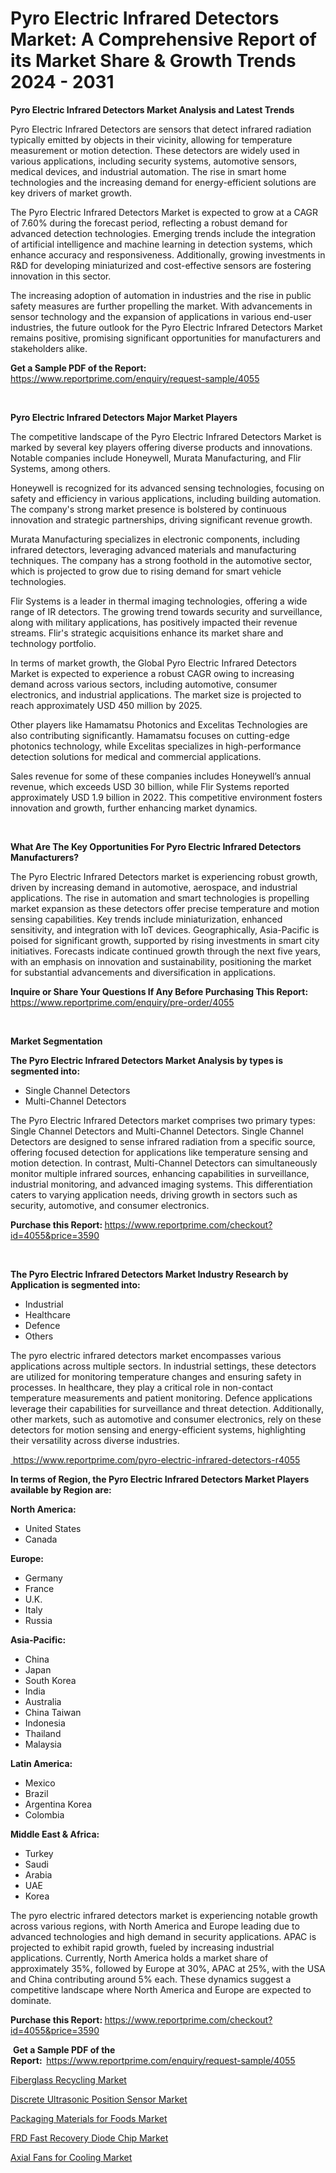 <p><h1>Pyro Electric Infrared Detectors Market: A Comprehensive Report of its Market Share & Growth Trends 2024 - 2031</h1></p><p><strong>Pyro Electric Infrared Detectors Market Analysis and Latest Trends</strong></p>
<p><p>Pyro Electric Infrared Detectors are sensors that detect infrared radiation typically emitted by objects in their vicinity, allowing for temperature measurement or motion detection. These detectors are widely used in various applications, including security systems, automotive sensors, medical devices, and industrial automation. The rise in smart home technologies and the increasing demand for energy-efficient solutions are key drivers of market growth.</p><p>The Pyro Electric Infrared Detectors Market is expected to grow at a CAGR of 7.60% during the forecast period, reflecting a robust demand for advanced detection technologies. Emerging trends include the integration of artificial intelligence and machine learning in detection systems, which enhance accuracy and responsiveness. Additionally, growing investments in R&D for developing miniaturized and cost-effective sensors are fostering innovation in this sector.</p><p>The increasing adoption of automation in industries and the rise in public safety measures are further propelling the market. With advancements in sensor technology and the expansion of applications in various end-user industries, the future outlook for the Pyro Electric Infrared Detectors Market remains positive, promising significant opportunities for manufacturers and stakeholders alike.</p></p>
<p><strong>Get a Sample PDF of the Report:&nbsp;</strong> <a href="https://www.reportprime.com/enquiry/request-sample/4055">https://www.reportprime.com/enquiry/request-sample/4055</a></p>
<p>&nbsp;</p>
<p><strong>Pyro Electric Infrared Detectors Major Market Players</strong></p>
<p><p>The competitive landscape of the Pyro Electric Infrared Detectors Market is marked by several key players offering diverse products and innovations. Notable companies include Honeywell, Murata Manufacturing, and Flir Systems, among others.</p><p>Honeywell is recognized for its advanced sensing technologies, focusing on safety and efficiency in various applications, including building automation. The company's strong market presence is bolstered by continuous innovation and strategic partnerships, driving significant revenue growth.</p><p>Murata Manufacturing specializes in electronic components, including infrared detectors, leveraging advanced materials and manufacturing techniques. The company has a strong foothold in the automotive sector, which is projected to grow due to rising demand for smart vehicle technologies. </p><p>Flir Systems is a leader in thermal imaging technologies, offering a wide range of IR detectors. The growing trend towards security and surveillance, along with military applications, has positively impacted their revenue streams. Flir's strategic acquisitions enhance its market share and technology portfolio.</p><p>In terms of market growth, the Global Pyro Electric Infrared Detectors Market is expected to experience a robust CAGR owing to increasing demand across various sectors, including automotive, consumer electronics, and industrial applications. The market size is projected to reach approximately USD 450 million by 2025.</p><p>Other players like Hamamatsu Photonics and Excelitas Technologies are also contributing significantly. Hamamatsu focuses on cutting-edge photonics technology, while Excelitas specializes in high-performance detection solutions for medical and commercial applications.</p><p>Sales revenue for some of these companies includes Honeywell’s annual revenue, which exceeds USD 30 billion, while Flir Systems reported approximately USD 1.9 billion in 2022. This competitive environment fosters innovation and growth, further enhancing market dynamics.</p></p>
<p>&nbsp;</p>
<p><strong>What Are The Key Opportunities For Pyro Electric Infrared Detectors Manufacturers?</strong></p>
<p><p>The Pyro Electric Infrared Detectors market is experiencing robust growth, driven by increasing demand in automotive, aerospace, and industrial applications. The rise in automation and smart technologies is propelling market expansion as these detectors offer precise temperature and motion sensing capabilities. Key trends include miniaturization, enhanced sensitivity, and integration with IoT devices. Geographically, Asia-Pacific is poised for significant growth, supported by rising investments in smart city initiatives. Forecasts indicate continued growth through the next five years, with an emphasis on innovation and sustainability, positioning the market for substantial advancements and diversification in applications.</p></p>
<p><strong>Inquire or Share Your Questions If Any Before Purchasing This Report:</strong> <a href="https://www.reportprime.com/enquiry/pre-order/4055">https://www.reportprime.com/enquiry/pre-order/4055</a></p>
<p>&nbsp;</p>
<p><strong>Market Segmentation</strong></p>
<p><strong>The Pyro Electric Infrared Detectors Market Analysis by types is segmented into:</strong></p>
<p><ul><li>Single Channel Detectors</li><li>Multi-Channel Detectors</li></ul></p>
<p><p>The Pyro Electric Infrared Detectors market comprises two primary types: Single Channel Detectors and Multi-Channel Detectors. Single Channel Detectors are designed to sense infrared radiation from a specific source, offering focused detection for applications like temperature sensing and motion detection. In contrast, Multi-Channel Detectors can simultaneously monitor multiple infrared sources, enhancing capabilities in surveillance, industrial monitoring, and advanced imaging systems. This differentiation caters to varying application needs, driving growth in sectors such as security, automotive, and consumer electronics.</p></p>
<p><strong>Purchase this Report:&nbsp;</strong><a href="https://www.reportprime.com/checkout?id=4055&price=3590">https://www.reportprime.com/checkout?id=4055&price=3590</a></p>
<p>&nbsp;</p>
<p><strong>The Pyro Electric Infrared Detectors Market Industry Research by Application is segmented into:</strong></p>
<p><ul><li>Industrial</li><li>Healthcare</li><li>Defence</li><li>Others</li></ul></p>
<p><p>The pyro electric infrared detectors market encompasses various applications across multiple sectors. In industrial settings, these detectors are utilized for monitoring temperature changes and ensuring safety in processes. In healthcare, they play a critical role in non-contact temperature measurements and patient monitoring. Defence applications leverage their capabilities for surveillance and threat detection. Additionally, other markets, such as automotive and consumer electronics, rely on these detectors for motion sensing and energy-efficient systems, highlighting their versatility across diverse industries.</p></p>
<p><a href="https://www.reportprime.com/pyro-electric-infrared-detectors-r4055">&nbsp;https://www.reportprime.com/pyro-electric-infrared-detectors-r4055</a></p>
<p><strong>In terms of Region, the Pyro Electric Infrared Detectors Market Players available by Region are:</strong></p>
<p>
    <p> <strong> North America: </strong>
        <ul>
            <li>United States</li>
            <li>Canada</li>
        </ul>
        </p> 
    <p> <strong> Europe: </strong>
        <ul>
            <li>Germany</li>
            <li>France</li>
            <li>U.K.</li>
            <li>Italy</li>
            <li>Russia</li>
        </ul>
        </p> 
    <p> <strong> Asia-Pacific: </strong>
        <ul>
            <li>China</li>
            <li>Japan</li>
            <li>South Korea</li>
            <li>India</li>
            <li>Australia</li>
            <li>China Taiwan</li>
            <li>Indonesia</li>
            <li>Thailand</li>
            <li>Malaysia</li>
        </ul>
        </p> 
    <p> <strong> Latin America: </strong>
        <ul>
            <li>Mexico</li>
            <li>Brazil</li>
            <li>Argentina Korea</li>
            <li>Colombia</li>
        </ul>
        </p> 
    <p> <strong> Middle East & Africa: </strong>
        <ul>
            <li>Turkey</li>
            <li>Saudi</li>
            <li>Arabia</li>
            <li>UAE</li>
            <li>Korea</li>
        </ul>
    </p>
    </p>
<p><p>The pyro electric infrared detectors market is experiencing notable growth across various regions, with North America and Europe leading due to advanced technologies and high demand in security applications. APAC is projected to exhibit rapid growth, fueled by increasing industrial applications. Currently, North America holds a market share of approximately 35%, followed by Europe at 30%, APAC at 25%, with the USA and China contributing around 5% each. These dynamics suggest a competitive landscape where North America and Europe are expected to dominate.</p></p>
<p><strong>Purchase this Report: </strong><a href="https://www.reportprime.com/checkout?id=4055&price=3590">https://www.reportprime.com/checkout?id=4055&price=3590</a></p>
<p>&nbsp;<strong>Get a Sample PDF of the Report:&nbsp;&nbsp;</strong><a href="https://www.reportprime.com/enquiry/request-sample/4055">https://www.reportprime.com/enquiry/request-sample/4055</a></p>
<p><strong></strong></p>
<p><p><a href="https://www.linkedin.com/pulse/fiberglass-recycling-market-global-regional-analysis-yev8e?trackingId=HafGEdwPTIi%2BDyhE7sBuvg%3D%3D">Fiberglass Recycling Market</a></p><p><a href="https://github.com/MarlinNader2023/Market-Research-Report-List-1/blob/main/discrete-ultrasonic-position-sensor-market.md">Discrete Ultrasonic Position Sensor Market</a></p><p><a href="https://www.linkedin.com/pulse/packaging-materials-foods-market-global-regional-vbrae?trackingId=JAMgIj%2FwRHyrmiZ7SzIHpg%3D%3D">Packaging Materials for Foods Market</a></p><p><a href="https://github.com/santosh758595/Market-Research-Report-List-6/blob/main/frd-fast-recovery-diode-chip-market.md">FRD Fast Recovery Diode Chip Market</a></p><p><a href="https://issuu.com/reportprime-2/docs/axial-fans-for-cooling-market-size-_bb5faf3f92cbe9">Axial Fans for Cooling Market</a></p></p>